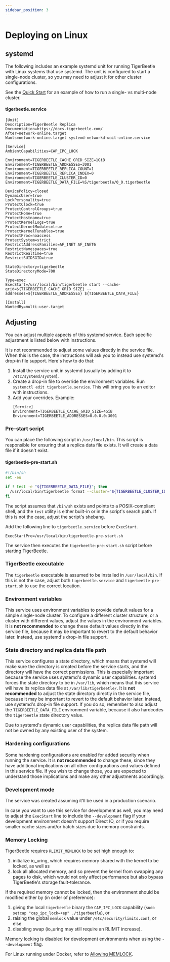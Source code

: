 ```yaml
---
sidebar_position: 3
---
```


# Deploying on Linux

## systemd

The following includes an example systemd unit for running TigerBeetle with Linux systems that use systemd. The unit is configured to start a single-node cluster, so you may need to adjust it for other cluster configurations.

See the [Quick Start](../quick-start.md) for an example of how to run a single-
vs multi-node cluster.

#### **tigerbeetle.service**
```
[Unit]
Description=TigerBeetle Replica
Documentation=https://docs.tigerbeetle.com/
After=network-online.target
Wants=network-online.target systemd-networkd-wait-online.service

[Service]
AmbientCapabilities=CAP_IPC_LOCK

Environment=TIGERBEETLE_CACHE_GRID_SIZE=1GiB
Environment=TIGERBEETLE_ADDRESSES=3001
Environment=TIGERBEETLE_REPLICA_COUNT=1
Environment=TIGERBEETLE_REPLICA_INDEX=0
Environment=TIGERBEETLE_CLUSTER_ID=0
Environment=TIGERBEETLE_DATA_FILE=%S/tigerbeetle/0_0.tigerbeetle

DevicePolicy=closed
DynamicUser=true
LockPersonality=true
ProtectClock=true
ProtectControlGroups=true
ProtectHome=true
ProtectHostname=true
ProtectKernelLogs=true
ProtectKernelModules=true
ProtectKernelTunables=true
ProtectProc=noaccess
ProtectSystem=strict
RestrictAddressFamilies=AF_INET AF_INET6
RestrictNamespaces=true
RestrictRealtime=true
RestrictSUIDSGID=true

StateDirectory=tigerbeetle
StateDirectoryMode=700

Type=exec
ExecStart=/usr/local/bin/tigerbeetle start --cache-grid=${TIGERBEETLE_CACHE_GRID_SIZE} --addresses=${TIGERBEETLE_ADDRESSES} ${TIGERBEETLE_DATA_FILE}

[Install]
WantedBy=multi-user.target
```

## Adjusting

You can adjust multiple aspects of this systemd service.
Each specific adjustment is listed below with instructions.

It is not recommended to adjust some values directly in the service file.
When this is the case, the instructions will ask you to instead use systemd's drop-in file support.
Here's how to do that:

1. Install the service unit in systemd (usually by adding it to `/etc/systemd/system`).
2. Create a drop-in file to override the environment variables.
   Run `systemctl edit tigerbeetle.service`.
   This will bring you to an editor with instructions.
3. Add your overrides.
   Example:
   ```
   [Service]
   Environment=TIGERBEETLE_CACHE_GRID_SIZE=4GiB
   Environment=TIGERBEETLE_ADDRESSES=0.0.0.0:3001
   ```

### Pre-start script

You can place the following script in `/usr/local/bin`.
This script is responsible for ensuring that a replica data file exists.
It will create a data file if it doesn't exist.

#### **tigerbeetle-pre-start.sh**
```bash
#!/bin/sh
set -eu

if ! test -e "${TIGERBEETLE_DATA_FILE}"; then
  /usr/local/bin/tigerbeetle format --cluster="${TIGERBEETLE_CLUSTER_ID}" --replica="${TIGERBEETLE_REPLICA_INDEX}" --replica-count="${TIGERBEETLE_REPLICA_COUNT}" "${TIGERBEETLE_DATA_FILE}"
fi
```

The script assumes that `/bin/sh` exists and points to a POSIX-compliant shell, and the `test` utility is either built-in or in the script's search path.
If this is not the case, adjust the script's shebang.

Add the following line to `tigerbeetle.service` before `ExecStart`.

```
ExecStartPre=/usr/local/bin/tigerbeetle-pre-start.sh
```

The service then executes the `tigerbeetle-pre-start.sh` script before starting TigerBeetle.

### TigerBeetle executable

The `tigerbeetle` executable is assumed to be installed in `/usr/local/bin`.
If this is not the case, adjust both `tigerbeetle.service` and `tigerbeetle-pre-start.sh` to use the correct location.

### Environment variables

This service uses environment variables to provide default values for a simple single-node cluster.
To configure a different cluster structure, or a cluster with different values, adjust the values in the environment variables.
It is **not recommended** to change these default values directly in the service file, because it may be important to revert to the default behavior later.
Instead, use systemd's drop-in file support.

### State directory and replica data file path

This service configures a state directory, which means that systemd will make sure the directory is created before the service starts, and the directory will have the correct permissions.
This is especially important because the service uses systemd's dynamic user capabilities.
systemd forces the state directory to be in `/var/lib`, which means that this service will have its replica data file at `/var/lib/tigerbeetle/`.
It is **not recommended** to adjust the state directory directly in the service file, because it may be important to revert to the default behavior later.
Instead, use systemd's drop-in file support.
If you do so, remember to also adjust the `TIGERBEETLE_DATA_FILE` environment variable, because it also hardcodes the `tigerbeetle` state directory value.

Due to systemd's dynamic user capabilities, the replica data file path will not be owned by any existing user of the system.

### Hardening configurations

Some hardening configurations are enabled for added security when running the service.
It is **not recommended** to change these, since they have additional implications on all other configurations and values defined in this service file.
If you wish to change those, you are expected to understand those implications and make any other adjustments accordingly.

### Development mode

The service was created assuming it'll be used in a production scenario.

In case you want to use this service for development as well, you may need to adjust the `ExecStart` line to include the `--development` flag if your development environment doesn't support Direct IO, or if you require smaller cache sizes and/or batch sizes due to memory constraints.

### Memory Locking

TigerBeetle requires `RLIMIT_MEMLOCK` to be set high enough to:

1. initialize io_uring, which requires memory shared with the kernel to be locked, as well as
2. lock all allocated memory, and so prevent the kernel from swapping any pages to disk, which would not only affect performance but also bypass TigerBeetle's storage fault-tolerance.

If the required memory cannot be locked, then the environment should be modified either by (in order of preference):

1. giving the local `tigerbeetle` binary the `CAP_IPC_LOCK` capability (`sudo setcap "cap_ipc_lock=+ep" ./tigerbeetle`), or
2. raising the global `memlock` value under `/etc/security/limits.conf`, or else
3. disabling swap (io_uring may still require an RLIMIT increase).

Memory locking is disabled for development environments when using the `--development` flag.

For Linux running under Docker, refer to [Allowing MEMLOCK](docker.md#allowing-memlock).
